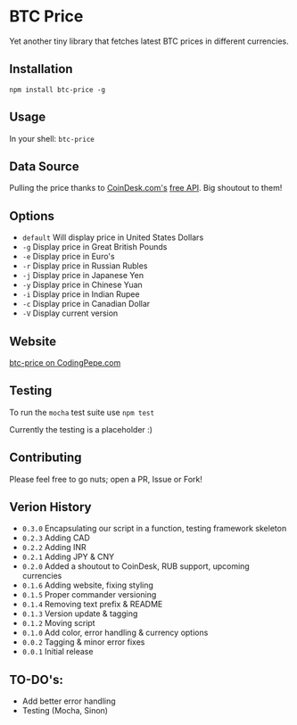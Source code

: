 BTC Price
=========

Yet another tiny library that fetches latest BTC prices in different currencies.

## Installation

  `npm install btc-price -g`

## Usage

  In your shell: `btc-price`

## Data Source

  Pulling the price thanks to [CoinDesk.com's](http://www.coindesk.com/) [free API](http://www.coindesk.com/api/). Big shoutout to them!

## Options

 - `default` Will display price in United States Dollars
 - `-g` Display price in Great British Pounds
 - `-e` Display price in Euro's
 - `-r` Display price in Russian Rubles
 - `-j` Display price in Japanese Yen
 - `-y` Display price in Chinese Yuan
 - `-i` Display price in Indian Rupee
 - `-c` Display price in Canadian Dollar
 - `-V` Display current version
  
## Website

[btc-price on CodingPepe.com](http://www.codingpepe.com/2017/02/10/created-my-first-node-js-module-for-displaying-bitcoin-price-in-your-terminal/)

## Testing

To run the `mocha` test suite use `npm test`

Currently the testing is a placeholder :)

## Contributing

  Please feel free to go nuts; open a PR, Issue or Fork!

## Verion History  

 - `0.3.0` Encapsulating our script in a function, testing framework skeleton
 - `0.2.3` Adding CAD
 - `0.2.2` Adding INR
 - `0.2.1` Adding JPY & CNY
 - `0.2.0` Added a shoutout to CoinDesk, RUB support, upcoming currencies
 - `0.1.6` Adding website, fixing styling
 - `0.1.5` Proper commander versioning
 - `0.1.4` Removing text prefix & README
 - `0.1.3` Version update & tagging
 - `0.1.2` Moving script
 - `0.1.0` Add color, error handling & currency options
 - `0.0.2` Tagging & minor error fixes
 - `0.0.1` Initial release

## TO-DO's:

 - Add better error handling
 - Testing (Mocha, Sinon)
